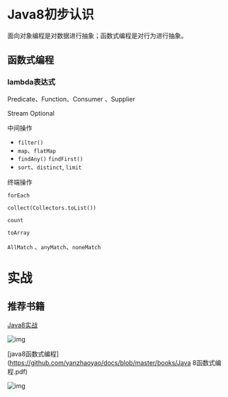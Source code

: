 # Java8初步认识

面向对象编程是对数据进行抽象；函数式编程是对行为进行抽象。

## 函数式编程

### lambda表达式

Predicate、Function、Consumer 、Supplier

Stream  Optional

中间操作

- `filter()`
- `map`、`flatMap`
- `findAny()` `findFirst()`
- `sort`、`distinct`, `limit`

终端操作

`forEach` 

`collect(Collectors.toList())`

`count`

`toArray`

`AllMatch` 、`anyMatch`、`noneMatch`



# 实战











## 推荐书籍

[Java8实战](https://github.com/yanzhaoyao/docs/blob/master/books/Java%2B8实战%40www.java1234.com.pdf)

![img](https://attach.52pojie.cn/forum/201901/25/122740yhynf7b0ljvfl3ap.png)



[java8函数式编程](https://github.com/yanzhaoyao/docs/blob/master/books/Java 8函数式编程.pdf)

![img](https://img9.doubanio.com/view/subject/l/public/s28028344.jpg)